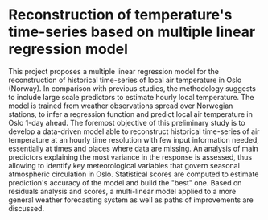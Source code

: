 # Reconstruction of temperature's time-series based on multiple linear regression model
This project proposes a multiple linear regression model for the reconstruction of historical time-series of local air temperature in Oslo (Norway). In comparison with previous studies, the methodology suggests to include large scale predictors to estimate hourly local temperature. The model is trained from weather observations spread over Norwegian stations, to infer a regression function and predict local air temperature in Oslo 1-day ahead. The foremost objective of this preliminary study is to develop a data-driven model able to reconstruct historical time-series of air temperature at an hourly time resolution with few input information needed, essentially at times and places where data are missing. An analysis of main predictors explaining the most variance in the response is assessed, thus allowing to identify key meteorological variables that govern seasonal atmospheric circulation in Oslo. Statistical scores are computed to estimate prediction's accuracy of the model and build the "best" one. Based on residuals analysis and scores, a multi-linear model applied to a more general weather forecasting system as well as paths of improvements are discussed.
